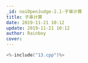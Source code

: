```yaml
---
_id: noiOpenJudge-2.1-子串计算
title: 子串计算
date: 2019-11-21 10:12
update: 2019-11-21 10:12
author: Rainboy
cover: 
---
```


```c
<%-include("13.cpp")%>
```
